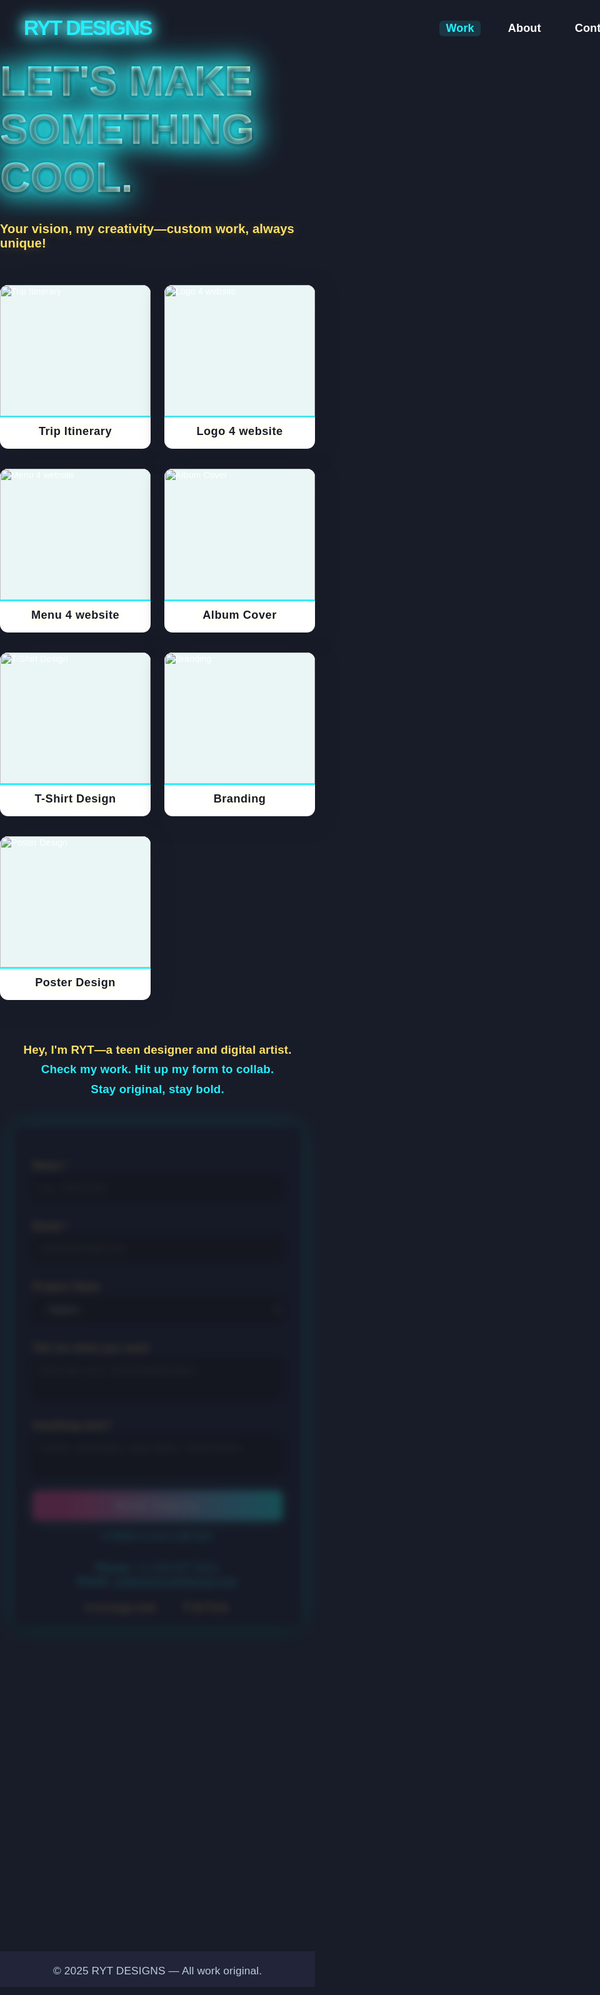 
<html lang="en">
<head>
  <meta charset="UTF-8" />
  <meta name="viewport" content="width=device-width,initial-scale=1.0"/>
  <title>RYT DESIGNS | Portfolio</title>
  <link href="https://fonts.googleapis.com/css2?family=Montserrat:wght@900;700;400&display=swap" rel="stylesheet">
  <link href="https://calendar.google.com/calendar/scheduling-button-script.css" rel="stylesheet">
  <script src="https://calendar.google.com/calendar/scheduling-button-script.js" async></script>
  <style>
    :root {
      --main-bg: #181c28;
      --panel-bg: #22243a;
      --neon: #23f0ff;
      --accent: #ffe066;
      --white: #fff;
      --hot: #ff4d97;
      --input-bg: #191a1f;
      --form-glow: 0 0 34px #13fff5aa;
      --panel-radius: 15px;
    }
    html,body {
      background: var(--main-bg);
      color: var(--white);
      font-family: 'Montserrat', Arial, sans-serif;
      margin: 0; padding: 0;
      min-height: 100vh;
    }
    body { letter-spacing: .01em; }
    .nav {
      max-width:1280px;width:100vw;padding:26px 38px 26px 38px;margin:auto;
      display:flex;align-items:center;justify-content:space-between;
      background:transparent;
    }
    .logo { 
      font-size: 2.1rem;
      font-weight: 900;
      color: var(--neon);
      letter-spacing: -2px;
      filter: drop-shadow(0 0 13px var(--neon));
      user-select:none;cursor:pointer;
      text-shadow: 0 0 18px #8ff;
    }
    .menu {
      display:flex;gap:34px;font-weight:700;font-size:1.13rem;user-select:none;
    }
    .menu a {
      color:var(--white);text-decoration:none;transition:.2s;padding:2px 10px;border-radius:6px;
    }
    .menu a.active,.menu a:hover { color:var(--neon); background:rgba(35,240,255,0.13);}
    @media(max-width:700px){ .nav {flex-direction:column;padding:13px 2vw;} .logo {font-size: 1.3rem;} .menu{gap:18px;}}

    .hero {
      text-align:center;margin-top:12px;margin-bottom:12px;
    }
    .hero-title {
      font-size: clamp(2.2rem,7vw,4.5rem);
      font-weight: 900;
      color: var(--neon);
      background: linear-gradient(90deg, #23f0ff 40%, #ffe066 95%);
      -webkit-background-clip: text;
      -webkit-text-fill-color: transparent;
      background-clip: text;
      text-shadow:
        0 0 48px var(--neon),
        0 2px 8px #000f, 
        0 1px 1px #d9dcd6;
      filter: brightness(1.5) drop-shadow(0 0 22px #23f0ff);
      letter-spacing:0;
      animation: neonPulse 2.5s infinite alternate;
      margin-bottom: .5em;
      user-select:none;
      text-transform:uppercase;
    }
    @keyframes neonPulse {
      0% { filter: brightness(1.3) drop-shadow(0 0 18px #23f0ff);}
      100% { filter: brightness(1.8) drop-shadow(0 0 31px #ffe066);}
    }
    .hero-sub {
      font-size:1.26rem;font-weight:600;color:var(--accent);text-shadow: 0 1px 19px #ffe06644;
    }
    .gallerywrap {
      max-width: 1150px;
      margin:55px auto 38px auto;
    }
    .gallery-grid {
      display:grid;grid-template-columns:repeat(auto-fit,minmax(240px,1fr));
      gap:32px 22px;width:100%;
      margin:0 auto;
    }
    .gallery-card {
      background: #fff;
      border-radius: 13px;
      overflow: hidden;
      box-shadow: 0 7px 32px #181c2899;
      transition: transform .21s, box-shadow .23s;
      display: flex;
      flex-direction: column;
      align-items:center;
      cursor: pointer;
      position: relative;
      min-height: 224px;
    }
    .gallery-card:hover {
      transform: translateY(-9px) scale(1.04);
      box-shadow: 0 16px 43px #23f0ff33;
    }
    .gallery-card img {
      width:100%; display:block; min-height:210px;object-fit:cover;
      background: #e9f6f5;
      border-bottom: 2px solid var(--neon);
    }
    .gallery-card .caption {
      padding:12px 0 17px 0;font-size:1.13rem;font-weight:800;color:var(--main-bg);letter-spacing:.03em;text-align:center;text-shadow:0 1px 14px #ffe06655;
      width: 93%;
    }
    @media(max-width:650px){.gallery-grid{gap:13px 1vw;}.gallery-card{min-height:120px;}.gallery-card img{min-height:95px;}}

    .form-section {
      display: flex; flex-direction: column; align-items: center; margin-bottom:65px;
    }
    .form-panel {
      background: var(--panel-bg);
      border-radius: var(--panel-radius);
      box-shadow: var(--form-glow),0 6px 20px #000f;
      padding:36px 30px 19px 30px;
      max-width:400px; width:95vw; margin: 0 auto;
      animation: glowIn 1.3s;
      position:relative;
    }
    @keyframes glowIn {
      0% {filter: brightness(.6) blur(7px); opacity: .33;}
      100% {filter: none; opacity: 1;}
    }
    .project-inquiry-form label {
      font-size:1.03rem;font-weight:700;margin-top:1.09em;margin-bottom:7px;display:block;color:var(--accent);letter-spacing:0.04em;
    }
    .project-inquiry-form input, .project-inquiry-form textarea, .project-inquiry-form select {
      width:100%;margin-bottom:14px;border:none;border-radius:7px;
      background:var(--input-bg);color:#fff;font-size:1.08rem;
      padding:9px 11px;font-family:inherit;outline:none;transition:box-shadow .13s;
    }
    .project-inquiry-form input:focus,.project-inquiry-form textarea:focus{box-shadow:0 0 0 2px var(--neon) inset;}
    .project-inquiry-form textarea {min-height:66px;}
    .project-inquiry-form button {
      background: linear-gradient(90deg, var(--hot) 13%, var(--neon));
      color: #fff; border: none; border-radius:8px;
      padding:13px 0;font-size:1.17rem;width:100%;font-weight:800;
      margin-top:8px;transition:background .17s, filter .11s;
      box-shadow:0 3px 24px #23f0ff44;
      letter-spacing:.1em; cursor:pointer;
      filter: brightness(1.08);
    }
    .project-inquiry-form button:hover {
      background: linear-gradient(90deg, var(--neon) 20%, var(--hot));
      filter:brightness(1.15);
    }
    .form-success,.form-error {
      text-align:center;font-weight:800;font-size:1.05rem;padding:5px 0 7px 0;
    }
    .form-success{color:var(--neon);}
    .form-error{color:var(--hot);}
    .contact-or {text-align:center;margin:17px 0 9px 0;font-weight:700;color:var(--neon);}
    .form-panel .calendar-booking {display:flex;justify-content:center;margin-top:14px;margin-bottom:19px;}
    #gcal-button-container button, #gcal-button-container > div > button {
      font-size:1.10rem !important;
      padding:14px 31px !important;
      border-radius:10px !important;font-weight:900 !important;letter-spacing:0.09em !important;
      background:linear-gradient(90deg,#23f0ff 20%,#ffe066 99%)!important;color:#181c28!important;border:0!important;box-shadow:0 1px 9px #23f0ff44 !important;
      margin:auto !important;text-transform:uppercase;
    }
    .contact-info {
      color:var(--neon);margin:0.7em 0 0.3em 0;text-align:center;font-size: 1.09rem;
    }
    .social-row {
      display:flex; justify-content:center; gap:2.1em; margin-top:1.1em; font-weight:900; font-size:1.16rem; letter-spacing:.17em;
    }
    .social-row a { color: var(--accent); text-decoration:none;transition:color .19s; }
    .social-row a:hover { color:var(--hot);}
    footer {
      text-align:center; color:#bcccdc;padding:21px 0 15px 0;background:var(--panel-bg);font-size:1.08rem;margin-top:13vh;
    }
    footer a { color:var(--accent); font-weight:900; text-decoration:none;}
  </style>
</head>
<body>
  <nav class="nav">
    <div class="logo" onclick="window.scrollTo({top:0,behavior:'smooth'})">RYT DESIGNS</div>
    <div class="menu">
      <a href="#work" class="active">Work</a>
      <a href="#about">About</a>
      <a href="#contact">Contact</a>
    </div>
  </nav>
  <section class="hero">
    <div class="hero-title">Let's Make Something Cool.</div>
    <div class="hero-sub">Your vision, my creativity—custom work, always unique!</div>
  </section>
  <div class="gallerywrap" id="work">
    <div class="gallery-grid">
      <div class="gallery-card">
        <img src="https://rytdesignsca.github.io/website%20prototype/Trip%20Itenirary%20.png" alt="Trip Itinerary"/>
        <div class="caption">Trip Itinerary</div>
      </div>
      <div class="gallery-card">
        <img src="https://rytdesignsca.github.io/website%20prototype/Logo%204%20website.png" alt="Logo 4 website"/>
        <div class="caption">Logo 4 website</div>
      </div>
      <div class="gallery-card">
        <img src="https://rytdesignsca.github.io/website%20prototype/Menu%204%20website.png" alt="Menu 4 website"/>
        <div class="caption">Menu 4 website</div>
      </div>
      <div class="gallery-card">
        <img src="https://rytdesignsca.github.io/website%20prototype/Album%20cover.png" alt="Album Cover"/>
        <div class="caption">Album Cover</div>
      </div>
      <div class="gallery-card">
        <img src="https://rytdesignsca.github.io/website%20prototype/T-Shirt%20design.png" alt="T-Shirt Design"/>
        <div class="caption">T-Shirt Design</div>
      </div>
      <div class="gallery-card">
        <img src="https://rytdesignsca.github.io/website%20prototype/Ryt%20Skin.png" alt="Branding"/>
        <div class="caption">Branding</div>
      </div>
      <div class="gallery-card">
        <img src="https://rytdesignsca.github.io/website%20prototype/Ryt%20Designs%20Poster.png" alt="Poster Design"/>
        <div class="caption">Poster Design</div>
      </div>
    </div>
  </div>
  <section id="about" style="max-width:580px;margin:64px auto 42px auto;text-align:center;color:var(--accent);font-size:1.17rem;line-height:1.7;">
    <b>
      Hey, I'm RYT—a teen designer and digital artist. <br>
      <span style="color:var(--neon)">Check my work. Hit up my form to collab. <br> Stay original, stay bold.</span>
    </b>
  </section>
  <section class="form-section" id="contact">
    <div class="form-panel">
      <form id="projectInquiryForm" class="project-inquiry-form" autocomplete="off" method="POST" action="https://formspree.io/f/mjkrwwpk">
        <div class="form-success" id="formSuccess" style="display:none;"></div>
        <div class="form-error" id="formError" style="display:none;"></div>
        <label for="name">Name *</label>
        <input type="text" name="name" placeholder="e.g. Jane Doe" required>
        <label for="email">Email *</label>
        <input type="email" name="email" placeholder="name@email.com" required>
        <label for="style">Project Style</label>
        <select name="style" required>
          <option value="">- Select -</option>
          <option>Modern & Minimalist</option>
          <option>Bold & Vibrant</option>
          <option>Classic & Elegant</option>
          <option>Fun & Playful</option>
          <option>Not sure / Surprise me</option>
        </select>
        <label for="vision">Tell me what you want</label>
        <textarea name="vision" required placeholder="Describe your vision/idea/project..."></textarea>
        <label for="requirements">Anything else?</label>
        <textarea name="requirements" placeholder="Colors, examples, logo ideas, must-haves..."></textarea>
        <button type="submit">Send Inquiry</button>
      </form>
      <div class="contact-or">or Book a 1-on-1 call now:</div>
      <div class="calendar-booking"><div id="gcal-button-container" style="width:100%;"></div></div>
      <div class="contact-info">
        <b>Phone:</b> +1 226-977-9311 <br>
        <b>Email:</b> <a href="mailto:rytdesignsca@gmail.com" style="color:var(--neon);text-decoration:underline;">rytdesignsca@gmail.com</a>
      </div>
      <div class="social-row">
        <a href="https://www.instagram.com/rytdesigns_/" target="_blank">Instagram</a>
        <a href="https://www.tiktok.com/@ryt.designs7" target="_blank">TikTok</a>
      </div>
    </div>
  </section>
  <footer>
    © 2025 RYT DESIGNS — All work original.
  </footer>
  <script>
    function navActive(){
      let y = window.scrollY || window.pageYOffset;
      let links = document.querySelectorAll('.menu a');
      let work = document.getElementById('work').offsetTop - 120;
      let about = document.getElementById('about').offsetTop - 120;
      let contact = document.getElementById('contact').offsetTop - 150;
      links.forEach(a=>a.classList.remove('active'));
      if(y<about) links[0].classList.add('active');
      else if(y<contact) links[1].classList.add('active');
      else links[2].classList.add('active');
    }
    window.addEventListener('scroll', navActive); navActive();

    document.addEventListener("DOMContentLoaded",function(){
      const form=document.getElementById('projectInquiryForm');
      const formSuccess=document.getElementById('formSuccess');
      const formError=document.getElementById('formError');
      if(form){
        form.addEventListener('submit',function(e){
          setTimeout(()=>{
            formSuccess.style.display='block';
            formSuccess.textContent="Thank you! I'll be in touch.";
            formError.style.display="none";
            form.reset();
          }, 300);
        });
      }
      function gcalBtnLoad() {
        var btnTarget=document.getElementById('gcal-button-container');
        if(btnTarget&&window.calendar&&window.calendar.schedulingButton){
          calendar.schedulingButton.load({
            url:'https://calendar.google.com/calendar/appointments/schedules/AcZssZ3VpIaEgD8-5JS2dBR-7XaOx9beJuvfUs5Fq7CtY0VZ1hQdcewcz0RyCSxQClVQWASiLuzz36AK?gv=true',
            color:'#23f0ff',label:'Book Now',target:btnTarget
          });
        } else setTimeout(gcalBtnLoad,400);
      }
      gcalBtnLoad();
    });
  </script>
</body>
</html>

